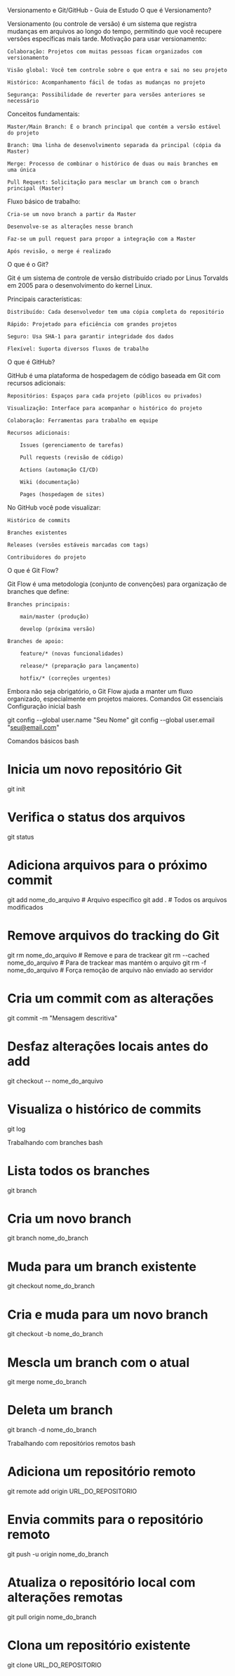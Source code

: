 Versionamento e Git/GitHub - Guia de Estudo
O que é Versionamento?

Versionamento (ou controle de versão) é um sistema que registra mudanças em arquivos ao longo do tempo, permitindo que você recupere versões específicas mais tarde.
Motivação para usar versionamento:

    Colaboração: Projetos com muitas pessoas ficam organizados com versionamento

    Visão global: Você tem controle sobre o que entra e sai no seu projeto

    Histórico: Acompanhamento fácil de todas as mudanças no projeto

    Segurança: Possibilidade de reverter para versões anteriores se necessário

Conceitos fundamentais:

    Master/Main Branch: É o branch principal que contém a versão estável do projeto

    Branch: Uma linha de desenvolvimento separada da principal (cópia da Master)

    Merge: Processo de combinar o histórico de duas ou mais branches em uma única

    Pull Request: Solicitação para mesclar um branch com o branch principal (Master)

Fluxo básico de trabalho:

    Cria-se um novo branch a partir da Master

    Desenvolve-se as alterações nesse branch

    Faz-se um pull request para propor a integração com a Master

    Após revisão, o merge é realizado

O que é o Git?

Git é um sistema de controle de versão distribuído criado por Linus Torvalds em 2005 para o desenvolvimento do kernel Linux.

Principais características:

    Distribuído: Cada desenvolvedor tem uma cópia completa do repositório

    Rápido: Projetado para eficiência com grandes projetos

    Seguro: Usa SHA-1 para garantir integridade dos dados

    Flexível: Suporta diversos fluxos de trabalho

O que é GitHub?

GitHub é uma plataforma de hospedagem de código baseada em Git com recursos adicionais:

    Repositórios: Espaços para cada projeto (públicos ou privados)

    Visualização: Interface para acompanhar o histórico do projeto

    Colaboração: Ferramentas para trabalho em equipe

    Recursos adicionais:

        Issues (gerenciamento de tarefas)

        Pull requests (revisão de código)

        Actions (automação CI/CD)

        Wiki (documentação)

        Pages (hospedagem de sites)

No GitHub você pode visualizar:

    Histórico de commits

    Branches existentes

    Releases (versões estáveis marcadas com tags)

    Contribuidores do projeto

O que é Git Flow?

Git Flow é uma metodologia (conjunto de convenções) para organização de branches que define:

    Branches principais:

        main/master (produção)

        develop (próxima versão)

    Branches de apoio:

        feature/* (novas funcionalidades)

        release/* (preparação para lançamento)

        hotfix/* (correções urgentes)

Embora não seja obrigatório, o Git Flow ajuda a manter um fluxo organizado, especialmente em projetos maiores.
Comandos Git essenciais
Configuração inicial
bash

git config --global user.name "Seu Nome"
git config --global user.email "seu@email.com"

Comandos básicos
bash

# Inicia um novo repositório Git
git init

# Verifica o status dos arquivos
git status

# Adiciona arquivos para o próximo commit
git add nome_do_arquivo      # Arquivo específico
git add .                    # Todos os arquivos modificados

# Remove arquivos do tracking do Git
git rm nome_do_arquivo       # Remove e para de trackear
git rm --cached nome_do_arquivo # Para de trackear mas mantém o arquivo
git rm -f nome_do_arquivo    # Força remoção de arquivo não enviado ao servidor

# Cria um commit com as alterações
git commit -m "Mensagem descritiva"

# Desfaz alterações locais antes do add
git checkout -- nome_do_arquivo

# Visualiza o histórico de commits
git log

Trabalhando com branches
bash

# Lista todos os branches
git branch

# Cria um novo branch
git branch nome_do_branch

# Muda para um branch existente
git checkout nome_do_branch

# Cria e muda para um novo branch
git checkout -b nome_do_branch

# Mescla um branch com o atual
git merge nome_do_branch

# Deleta um branch
git branch -d nome_do_branch

Trabalhando com repositórios remotos
bash

# Adiciona um repositório remoto
git remote add origin URL_DO_REPOSITORIO

# Envia commits para o repositório remoto
git push -u origin nome_do_branch

# Atualiza o repositório local com alterações remotas
git pull origin nome_do_branch

# Clona um repositório existente
git clone URL_DO_REPOSITORIO
